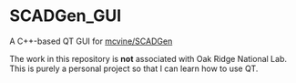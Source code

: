 # SCADGen_GUI

A C++-based QT GUI for [mcvine/SCADGen](https://github.com/mcvine/SCADGen)

The work in this repository is __not__ associated with Oak Ridge National Lab. This is purely a personal project so that I can learn how to use QT.
